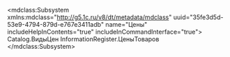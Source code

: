 <?xml version="1.0" encoding="UTF-8"?>
<mdclass:Subsystem xmlns:mdclass="http://g5.1c.ru/v8/dt/metadata/mdclass" uuid="35fe3d5d-53e9-4794-879d-e767e3411adb" name="Цены" includeHelpInContents="true" includeInCommandInterface="true">
    <content>Catalog.ВидыЦен</content>
    <content>InformationRegister.ЦеныТоваров</content>
  <synonym key="ru" value="Цены"/>
</mdclass:Subsystem>
